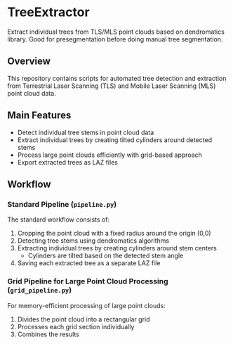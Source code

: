 # TreeExtractor

Extract individual trees from TLS/MLS point clouds based on dendromatics library. Good for presegmentation before doing manual tree segmentation.

## Overview

This repository contains scripts for automated tree detection and extraction from Terrestrial Laser Scanning (TLS) and Mobile Laser Scanning (MLS) point cloud data. 

## Main Features

- Detect individual tree stems in point cloud data
- Extract individual trees by creating tilted cylinders around detected stems
- Process large point clouds efficiently with grid-based approach
- Export extracted trees as LAZ files

## Workflow

### Standard Pipeline (`pipeline.py`)

The standard workflow consists of:

1. Cropping the point cloud with a fixed radius around the origin (0,0)
2. Detecting tree stems using dendromatics algorithms
3. Extracting individual trees by creating cylinders around stem centers
   - Cylinders are tilted based on the detected stem angle
4. Saving each extracted tree as a separate LAZ file

### Grid Pipeline for Large Point Cloud Processing (`grid_pipeline.py`)

For memory-efficient processing of large point clouds:

1. Divides the point cloud into a rectangular grid
2. Processes each grid section individually
3. Combines the results